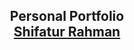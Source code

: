 <h2 align="center">Personal Portfolio <br/> <a target="_blank" href="https://portfolio-devanshsahni.vercel.app/">Shifatur Rahman</a></h2>
